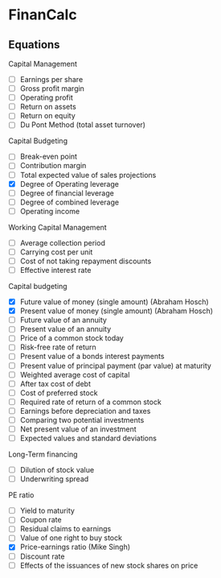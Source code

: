 # FinanCalc

## Equations

Capital Management
- [ ] Earnings per share
- [ ] Gross profit margin
- [ ] Operating profit
- [ ] Return on assets
- [ ] Return on equity
- [ ] Du Pont Method (total asset turnover)

Capital Budgeting
- [ ] Break-even point
- [ ] Contribution margin
- [ ] Total expected value of sales projections
- [x] Degree of Operating leverage
- [ ] Degree of financial leverage
- [ ] Degree of combined leverage
- [ ] Operating income

Working Capital Management
- [ ] Average collection period
- [ ] Carrying cost per unit
- [ ] Cost of not taking repayment discounts
- [ ] Effective interest rate

Capital budgeting
- [x] Future value of money (single amount) (Abraham Hosch)
- [x] Present value of money (single amount) (Abraham Hosch)
- [ ] Future value of an annuity
- [ ] Present value of an annuity
- [ ] Price of a common stock today
- [ ] Risk-free rate of return
- [ ] Present value of a bonds interest payments
- [ ] Present value of principal payment (par value) at maturity
- [ ] Weighted average cost of capital
- [ ] After tax cost of debt
- [ ] Cost of preferred stock
- [ ] Required rate of return of a common stock
- [ ] Earnings before depreciation and taxes
- [ ] Comparing two potential investments
- [ ] Net present value of an investment
- [ ] Expected values and standard deviations

Long-Term financing
- [ ] Dilution of stock value
- [ ] Underwriting spread

PE ratio
- [ ] Yield to maturity
- [ ] Coupon rate
- [ ] Residual claims to earnings
- [ ] Value of one right to buy stock
- [x] Price-earnings ratio (Mike Singh)
- [ ] Discount rate
- [ ] Effects of the issuances of new stock shares on price
